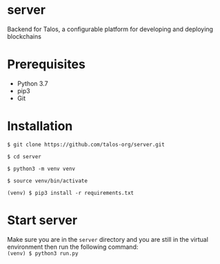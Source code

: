 # server

Backend for Talos, a configurable platform for developing and deploying blockchains

# Prerequisites
- Python 3.7
- pip3
- Git

# Installation
`$ git clone https://github.com/talos-org/server.git`

`$ cd server`

`$ python3 -m venv venv`

`$ source venv/bin/activate`

`(venv) $ pip3 install -r requirements.txt`

# Start server
Make sure you are in the `server` directory and you are still in the virtual environment then run the following command:<br>
`(venv) $ python3 run.py`

